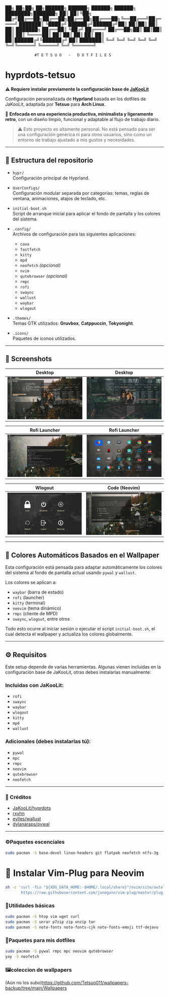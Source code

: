 
██╗  ██╗██╗   ██╗██████╗ ██████╗ ██████╗  ██████╗ ████████╗███████╗
██║  ██║╚██╗ ██╔╝██╔══██╗██╔══██╗██╔══██╗██╔═══██╗╚══██╔══╝██╔════╝
███████║ ╚████╔╝ ██████╔╝██████╔╝██║  ██║██║   ██║   ██║   ███████╗
██╔══██║  ╚██╔╝  ██╔═══╝ ██╔══██╗██║  ██║██║   ██║   ██║   ╚════██║
██║  ██║   ██║   ██║     ██║  ██║██████╔╝╚██████╔╝   ██║   ███████║
╚═╝  ╚═╝   ╚═╝   ╚═╝     ╚═╝  ╚═╝╚═════╝  ╚═════╝    ╚═╝   ╚══════╝

                 #T E T S U O   -   D O T F I L E S                                        
                                                                                    
# hyprdots-tetsuo

**⚠️ Requiere instalar previamente la configuración base de [JaKooLit](https://github.com/JaKooLit/Arch-Hyprland)**

Configuración personalizada de **Hyprland** basada en los dotfiles de JaKooLit, adaptada por **Tetsuo** para **Arch Linux**.

🔧 **Enfocada en una experiencia productiva, minimalista y ligeramente retro**, con un diseño limpio, funcional y adaptable al flujo de trabajo diario.

> ⚠️ Este proyecto es altamente personal. No está pensado para ser una configuración genérica ni para otros usuarios, sino como un entorno de trabajo ajustado a mis gustos y necesidades.

---

## 📁 Estructura del repositorio

- `hypr/`  
  Configuración principal de Hyprland.

- `UserConfigs/`  
  Configuración modular separada por categorías: temas, reglas de ventana, animaciones, atajos de teclado, etc.

- `initial-boot.sh`  
  Script de arranque inicial para aplicar el fondo de pantalla y los colores del sistema.

- `.config/`  
  Archivos de configuración para las siguientes aplicaciones:
  - `cava`
  - `fastfetch`
  - `kitty`
  - `mpd`
  - `neofetch` *(opcional)*
  - `nvim`
  - `qutebrowser` *(opcional)*
  - `rmpc`
  - `rofi`
  - `swaync`
  - `wallust`
  - `waybar`
  - `wlogout`

- `.themes/`  
  Temas GTK utilizados: **Gruvbox**, **Catppuccin**, **Tokyonight**.

- `.icons/`  
  Paquetes de iconos utilizados.

---

## 📸 Screenshots

| Desktop | Desktop |
|----------------------|------------------------|
| ![desktop](screenshots/desktop.png) | ![desktop2](screenshots/desktop2.png) |

| Rofi Launcher | Rofi Launcher |
|---------------|----------------|
| ![rofi1](screenshots/rofi1.png) | ![rofi2](screenshots/rofi2.png) |

| Wlogout | Code (Neovim) |
|---------|-----------------------------|
| ![wlogout](screenshots/wlogout.png) | ![codess](screenshots/codess.png) |

---

## 🌈 Colores Automáticos Basados en el Wallpaper

Esta configuración está pensada para adaptar automáticamente los colores del sistema al fondo de pantalla actual usando `pywal` y `wallust`.

Los colores se aplican a:

- `waybar` (barra de estado)
- `rofi` (launcher)
- `kitty` (terminal)
- `neovim` (tema dinámico)
- `rmpc` (cliente de MPD)
- `swaync`, `wlogout`, entre otros

Todo esto ocurre al iniciar sesión o ejecutar el script `initial-boot.sh`, el cual detecta el wallpaper y actualiza los colores globalmente.

---

## ⚙️ Requisitos

Este setup depende de varias herramientas. Algunas vienen incluidas en la configuración base de JaKooLit, otras debes instalarlas manualmente:

### Incluidas con JaKooLit:
- `rofi`
- `swaync`
- `waybar`
- `wlogout`
- `kitty`
- `mpd`
- `wallust`

### Adicionales (debes instalarlas tú):
- `pywal`
- `mpc`
- `rmpc`
- `neovim`
- `qutebrowser`
- `neofetch`
---

### 🙏 Créditos

- [JaKooLit/hyprdots](https://github.com/JaKooLit/hyprdots)
- [rxyhn](https://github.com/rxyhn)
- [eylles/wallust](https://github.com/eylles/wallust)
- [dylanaraps/pywal](https://github.com/dylanaraps/pywal)

---

### ⚙️Paquetes escenciales
```bash
sudo pacman -S base-devel linux-headers git flatpak neofetch ntfs-3g
```
# 🔌 Instalar Vim-Plug para Neovim
```bash
sh -c 'curl -fLo "${XDG_DATA_HOME:-$HOME/.local/share}"/nvim/site/autoload/plug.vim --create-dirs \
       https://raw.githubusercontent.com/junegunn/vim-plug/master/plug.vim
```
### 🧰Utilidades básicas
```bash
sudo pacman -S htop vim wget curl
sudo pacman -S unrar p7zip zip unzip tar
sudo pacman -S noto-fonts noto-fonts-cjk noto-fonts-emoji ttf-dejavu
```
### 🧪Paquetes para mis dotfiles
```bash
sudo pacman -S pywal rmpc mpc neovim qutebrowser
yay -S neofetch
```
### 🖼️coleccion de wallpapers
(Aún no los subo)https://github.com/Tetsuo011/wallpapers-backup/tree/main/Wallpapers

